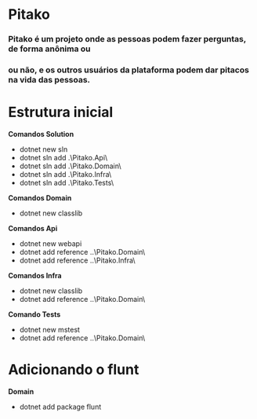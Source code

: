 # Pitako

### Pitako é um projeto onde as pessoas podem fazer perguntas, de forma anônima ou
### ou não, e os outros usuários da plataforma podem dar pitacos na vida das pessoas.

# Estrutura inicial

**Comandos Solution**

- dotnet new sln
- dotnet sln add .\Pitako.Api\
- dotnet sln add .\Pitako.Domain\
- dotnet sln add .\Pitako.Infra\
- dotnet sln add .\Pitako.Tests\

**Comandos Domain**

- dotnet new classlib

**Comandos Api**

- dotnet new webapi
- dotnet add reference ..\Pitako.Domain\
- dotnet add reference ..\Pitako.Infra\

**Comandos Infra**

- dotnet new classlib
- dotnet add reference ..\Pitako.Domain\

**Comando Tests**

- dotnet new mstest
- dotnet add reference ..\Pitako.Domain\

# Adicionando o flunt

**Domain**

- dotnet add package flunt